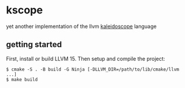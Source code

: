 # kscope

yet another implementation of the llvm [kaleidoscope][llvm-kscope] language

[llvm-kscope]: https://llvm.org/docs/tutorial/MyFirstLanguageFrontend/index.html

## getting started

First, install or build LLVM 15. Then setup and compile the project:

```console
$ cmake -S . -B build -G Ninja [-DLLVM_DIR=/path/to/lib/cmake/llvm ...]
$ make build
```
